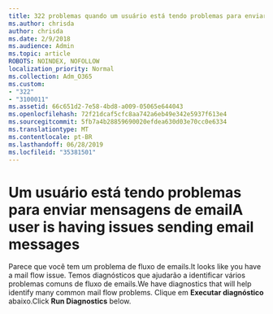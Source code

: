 ```yaml
---
title: 322 problemas quando um usuário está tendo problemas para enviar
ms.author: chrisda
author: chrisda
ms.date: 2/9/2018
ms.audience: Admin
ms.topic: article
ROBOTS: NOINDEX, NOFOLLOW
localization_priority: Normal
ms.collection: Adm_O365
ms.custom:
- "322"
- "3100011"
ms.assetid: 66c651d2-7e58-4bd8-a009-05065e644043
ms.openlocfilehash: 72f21dcaf5cfc8aa742a6eb49e342e5937f613e4
ms.sourcegitcommit: 5fb7a4b28859690020efdea630d03e70cc0e6334
ms.translationtype: MT
ms.contentlocale: pt-BR
ms.lasthandoff: 06/28/2019
ms.locfileid: "35381501"
---
```

# <a name="a-user-is-having-issues-sending-email-messages"></a><span data-ttu-id="07bba-102">Um usuário está tendo problemas para enviar mensagens de email</span><span class="sxs-lookup"><span data-stu-id="07bba-102">A user is having issues sending email messages</span></span>

<span data-ttu-id="07bba-103">Parece que você tem um problema de fluxo de emails.</span><span class="sxs-lookup"><span data-stu-id="07bba-103">It looks like you have a mail flow issue.</span></span> <span data-ttu-id="07bba-104">Temos diagnósticos que ajudarão a identificar vários problemas comuns de fluxo de emails.</span><span class="sxs-lookup"><span data-stu-id="07bba-104">We have diagnostics that will help identify many common mail flow problems.</span></span> <span data-ttu-id="07bba-105">Clique em **Executar diagnóstico** abaixo.</span><span class="sxs-lookup"><span data-stu-id="07bba-105">Click **Run Diagnostics** below.</span></span>
